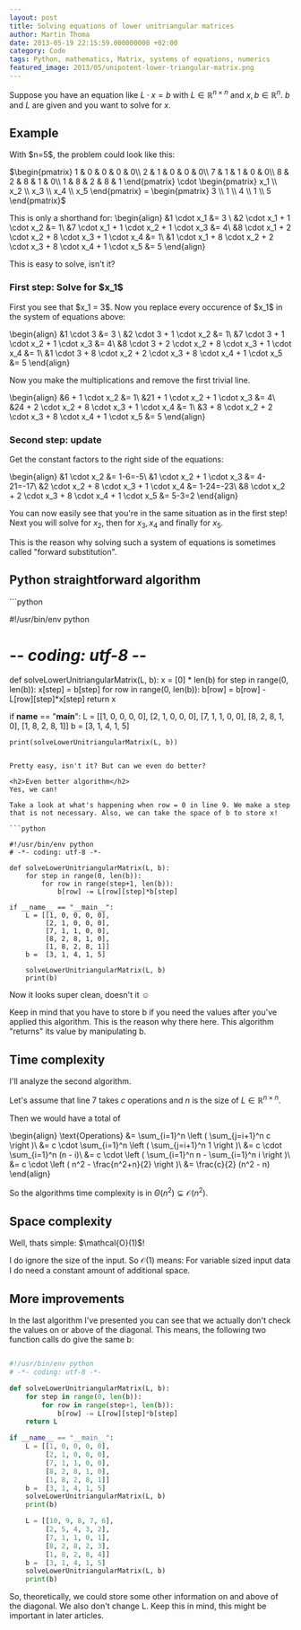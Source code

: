 ```yaml
---
layout: post
title: Solving equations of lower unitriangular matrices
author: Martin Thoma
date: 2013-05-19 22:15:59.000000000 +02:00
category: Code
tags: Python, mathematics, Matrix, systems of equations, numerics
featured_image: 2013/05/unipotent-lower-triangular-matrix.png
---
```

Suppose you have an equation like $L \cdot x = b$ with $L \in \mathbb{R}^{n \times n}$ and $x,b \in \mathbb{R}^n$. $b$ and $L$ are given and you want to solve for $x$.

<h2>Example</h2>
With $n=5$, the problem could look like this:

$\begin{pmatrix}
1 & 0 & 0 & 0 & 0\\
2 & 1 & 0 & 0 & 0\\
7 & 1 & 1 & 0 & 0\\
8 & 2 & 8 & 1 & 0\\
1 & 8 & 2 & 8 & 1
\end{pmatrix} \cdot 
\begin{pmatrix} x_1 \\ x_2 \\ x_3 \\ x_4 \\ x_5 \end{pmatrix} =
\begin{pmatrix}   3 \\ 1   \\ 4   \\ 1   \\ 5   \end{pmatrix}$

This is only a shorthand for:
\begin{align}
&1 \cdot x_1 &= 3 \\
&2 \cdot x_1 + 1 \cdot x_2 &= 1\\
&7 \cdot x_1 + 1 \cdot x_2 + 1 \cdot x_3 &= 4\\
&8 \cdot x_1 + 2 \cdot x_2 + 8 \cdot x_3 + 1 \cdot x_4 &= 1\\
&1 \cdot x_1 + 8 \cdot x_2 + 2 \cdot x_3 + 8 \cdot x_4 + 1 \cdot x_5 &= 5
\end{align}

This is easy to solve, isn't it?
<h3>First step: Solve for $x_1$</h3>
First you see that $x_1 = 3$. Now you replace every occurence of $x_1$ in the system of equations above:

\begin{align}
&1 \cdot 3 &= 3 \\
&2 \cdot 3 + 1 \cdot x_2 &= 1\\
&7 \cdot 3 + 1 \cdot x_2 + 1 \cdot x_3 &= 4\\
&8 \cdot 3 + 2 \cdot x_2 + 8 \cdot x_3 + 1 \cdot x_4 &= 1\\
&1 \cdot 3 + 8 \cdot x_2 + 2 \cdot x_3 + 8 \cdot x_4 + 1 \cdot x_5 &= 5
\end{align}

Now you make the multiplications and remove the first trivial line.

\begin{align}
&6 + 1 \cdot x_2 &= 1\\
&21 + 1 \cdot x_2 + 1 \cdot x_3 &= 4\\
&24 + 2 \cdot x_2 + 8 \cdot x_3 + 1 \cdot x_4 &= 1\\
&3 + 8 \cdot x_2 + 2 \cdot x_3 + 8 \cdot x_4 + 1 \cdot x_5 &= 5
\end{align}

<h3>Second step: update</h3>
Get the constant factors to the right side of the equations:

\begin{align}
&1 \cdot x_2 &= 1-6=-5\\
&1 \cdot x_2 + 1 \cdot x_3 &= 4-21=-17\\
&2 \cdot x_2 + 8 \cdot x_3 + 1 \cdot x_4 &= 1-24=-23\\
&8 \cdot x_2 + 2 \cdot x_3 + 8 \cdot x_4 + 1 \cdot x_5 &= 5-3=2
\end{align}

You can now easily see that you're in the same situation as in the first step! Next you will solve for $x_2$, then for $x_3, x_4$ and finally for $x_5$.

This is the reason why solving such a system of equations is sometimes called "forward substitution".

<h2>Python straightforward algorithm</h2>
```python

#!/usr/bin/env python
# -*- coding: utf-8 -*-

def solveLowerUnitriangularMatrix(L, b):
    x = [0] * len(b)
    for step in range(0, len(b)):
        x[step] = b[step]
        for row in range(0, len(b)):
            b[row] = b[row] - L[row][step]*x[step]
    return x

if __name__ == "__main__":
    L = [[1, 0, 0, 0, 0],
         [2, 1, 0, 0, 0],
         [7, 1, 1, 0, 0],
         [8, 2, 8, 1, 0],
         [1, 8, 2, 8, 1]]
    b =  [3, 1, 4, 1, 5]

    print(solveLowerUnitriangularMatrix(L, b))

```

Pretty easy, isn't it? But can we even do better?

<h2>Even better algorithm</h2>
Yes, we can!

Take a look at what's happening when row = 0 in line 9. We make a step that is not necessary. Also, we can take the space of b to store x!

```python

#!/usr/bin/env python
# -*- coding: utf-8 -*-

def solveLowerUnitriangularMatrix(L, b):
    for step in range(0, len(b)):
        for row in range(step+1, len(b)):
            b[row] -= L[row][step]*b[step]

if __name__ == "__main__":
    L = [[1, 0, 0, 0, 0],
         [2, 1, 0, 0, 0],
         [7, 1, 1, 0, 0],
         [8, 2, 8, 1, 0],
         [1, 8, 2, 8, 1]]
    b =  [3, 1, 4, 1, 5]

    solveLowerUnitriangularMatrix(L, b)
    print(b)

```

Now it looks super clean, doesn't it ☺

Keep in mind that you have to store b if you need the values after you've applied this algorithm.
This is the reason why there here. This algorithm "returns" its value by manipulating b.

<h2>Time complexity</h2>
I'll analyze the second algorithm.

Let's assume that line 7 takes $c$ operations and $n$ is the size of $L \in \mathbb{R}^{n \times n}$.

Then we would have a total of 

\begin{align}
\text{Operations} &= \sum_{i=1}^n \left ( \sum_{j=i+1}^n c \right )\\
&= c \cdot \sum_{i=1}^n \left ( \sum_{j=i+1}^n 1 \right )\\
&= c \cdot \sum_{i=1}^n (n - i)\\
&= c \cdot \left ( \sum_{i=1}^n n - \sum_{i=1}^n i \right )\\
&= c \cdot \left ( n^2 - \frac{n^2+n}{2} \right )\\
&= \frac{c}{2} (n^2 - n)
\end{align}

So the algorithms time complexity is in $\Theta(n^2) \subsetneq \mathcal{O}(n^2)$.

<h2>Space complexity</h2>
Well, thats simple: $\mathcal{O}(1)$!

I do ignore the size of the input. So $\mathcal{O}(1)$ means: For variable sized input data I do need a constant amount of additional space.

<h2>More improvements</h2>
In the last algorithm I've presented you can see that we actually don't check the values on or above of the diagonal. 
This means, the following two function calls do give the same b:

```python

#!/usr/bin/env python
# -*- coding: utf-8 -*-

def solveLowerUnitriangularMatrix(L, b):
    for step in range(0, len(b)):
        for row in range(step+1, len(b)):
            b[row] -= L[row][step]*b[step]
    return L

if __name__ == "__main__":
    L = [[1, 0, 0, 0, 0],
         [2, 1, 0, 0, 0],
         [7, 1, 1, 0, 0],
         [8, 2, 8, 1, 0],
         [1, 8, 2, 8, 1]]
    b =  [3, 1, 4, 1, 5]
    solveLowerUnitriangularMatrix(L, b)
    print(b)

    L = [[10, 9, 8, 7, 6],
         [2, 5, 4, 3, 2],
         [7, 1, 1, 0, 1],
         [8, 2, 8, 2, 3],
         [1, 8, 2, 8, 4]]
    b =  [3, 1, 4, 1, 5]
    solveLowerUnitriangularMatrix(L, b)
    print(b)

```

So, theoretically, we could store some other information on and above of the diagonal. We also don't change L. Keep this in mind, this might be important in later articles.
